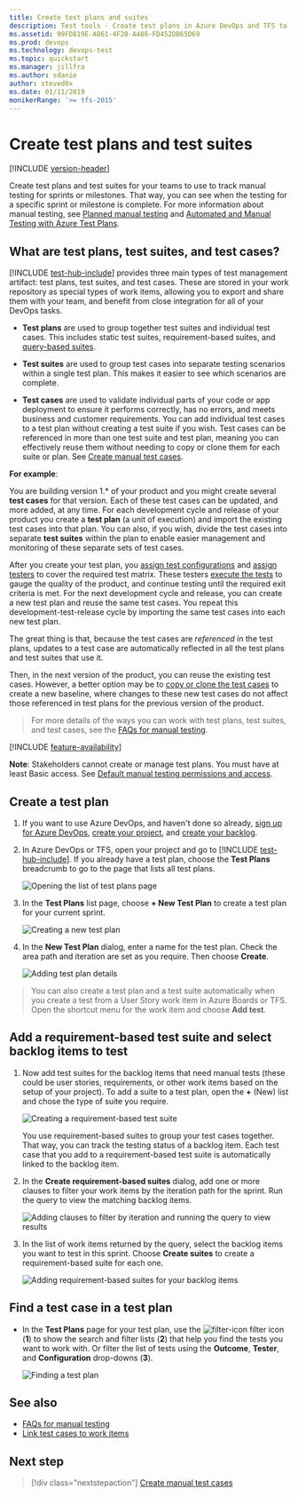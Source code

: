 ```yaml
---
title: Create test plans and suites
description: Test tools - Create test plans in Azure DevOps and TFS to make sure each of the deliverables meets your users needs
ms.assetid: 99FD819E-A861-4F28-A486-FD452DB65D69
ms.prod: devops
ms.technology: devops-test
ms.topic: quickstart
ms.manager: jillfra
ms.author: sdanie
author: steved0x
ms.date: 01/11/2019
monikerRange: '>= tfs-2015'
---
```


# Create test plans and test suites

[!INCLUDE [version-header](_shared/version-header.md)] 

Create test plans and test suites for your teams to use to track manual testing for sprints or milestones.
That way, you can see when the testing for a specific sprint or milestone is complete.
For more information about manual testing, see [Planned manual testing](overview.md#planned-manual-testing)
and [Automated and Manual Testing with Azure Test Plans](https://www.youtube.com/watch?v=LF0hmSysWCg).

<a name="testplans"></a>

## What are test plans, test suites, and test cases?

[!INCLUDE [test-hub-include](_shared/test-hub-include.md)] provides three main types of 
test management artifact: test plans, test suites, and test cases.
These are stored in your work repository as special types of
work items, allowing you to export and share them with your team,
and benefit from close integration for all of your DevOps tasks. 

* **Test plans** are used to group together test suites and individual test cases.
  This includes static test suites, requirement-based suites, and
  [query-based suites](reference-qa.md#query-based-suites). 

* **Test suites** are used to group test cases into separate testing scenarios within a single test plan.
  This makes it easier to see which scenarios are complete.

* **Test cases** are used to validate individual parts of your code or app deployment to ensure it performs correctly, has no errors, and
  meets business and customer requirements. You can add individual test cases to a test plan without creating
  a test suite if you wish. Test cases can be referenced in more than one test suite and test plan, meaning
  you can effectively reuse them without needing to copy or clone them for each suite or plan.
  See [Create manual test cases](create-test-cases.md).

**For example**:

You are building version 1.* of your product and you might create several **test cases** for that version.
Each of these test cases can be updated, and more added, at any time. For each development cycle and release of
your product you create a **test plan** (a unit of execution) and import the existing test cases into that plan.
You can also, if you wish, divide the test cases into separate **test suites** within the plan to enable easier
management and monitoring of these separate sets of test cases.

After you create your test plan, you [assign test configurations](test-different-configurations.md)
and [assign testers](create-test-cases.md#assign-testers) to cover the required test matrix.
These testers [execute the tests](run-manual-tests.md) to gauge the quality of the product, and continue testing until the required exit criteria is met.
For the next development cycle and release, you can create a new test plan and reuse the same test cases.
You repeat this development-test-release cycle by importing the same test cases into each new test plan.

The great thing is that, because the test cases are _referenced_ in the test plans, updates to a test case are automatically
reflected in all the test plans and test suites that use it.

Then, in the next version of the product, you can reuse the existing test cases. However, a better option may be
to [copy or clone the test cases](reference-qa.md#creating-manual-test-cases) to create a new baseline,
where changes to these new test cases do not affect those referenced in test plans for the previous version of the product.
 
> For more details of the ways you can work with test plans, test suites, and test cases, see the [FAQs for manual testing](reference-qa.md#testplans).

[!INCLUDE [feature-availability](_shared/feature-availability.md)] 

**Note**: Stakeholders cannot create or manage test plans. You must have at least Basic access.
See [Default manual testing permissions and access](manual-test-permissions.md).

<a name="testplan"></a>

## Create a test plan

1. If you want to use Azure DevOps, and haven't done so already, 
   [sign up for Azure DevOps](https://visualstudio.microsoft.com/products/visual-studio-team-services-vs), 
   [create your project](../organizations/accounts/organization-management.md), 
   and [create your backlog](../boards/backlogs/create-your-backlog.md). 

2. In Azure DevOps or TFS, open your project and go to [!INCLUDE [test-hub-include](_shared/test-hub-include.md)].
   If you already have a test plan, choose the **Test Plans** breadcrumb to go to the page that lists all test plans.

   ![Opening the list of test plans page](_img/create-a-test-plan/goto-test-plans-page.png)

3. In the **Test Plans** list page, choose **+ New Test Plan** to create a test plan for your current sprint.
 
   ![Creating a new test plan](_img/create-a-test-plan/CreateATestPlan1a.png)

4. In the **New Test Plan** dialog, enter a name for the test plan.
   Check the area path and iteration are set as you require. Then choose **Create**.

   ![Adding test plan details](_img/create-a-test-plan/CreateATestPlan2.png) 

> You can also create a test plan and a test suite automatically when you create a test from a User Story work item in Azure Boards or TFS.
> Open the shortcut menu for the work item and choose **Add test**.    

<a name="backlog"></a>
## Add a requirement-based test suite and select backlog items to test

1. Now add test suites for the backlog items that need manual tests 
   (these could be user stories, requirements, or other work items based on the setup of your project).
   To add a suite to a test plan, open the **+** (New) list and chose the type of suite you require.

   ![Creating a requirement-based test suite](_img/create-a-test-plan/AddRequirementSuitesToTestPlan.png) 

   You use requirement-based suites to group your test cases together. 
   That way, you can track the testing status of a backlog item. 
   Each test case that you add to a requirement-based test suite is 
   automatically linked to the backlog item.

1. In the **Create requirement-based suites** dialog, add one or more clauses to filter
   your work items by the iteration path for the sprint. Run the query to view the matching backlog items.

   ![Adding clauses to filter by iteration and running the query to view results](_img/create-a-test-plan/AddRequirementSuitesToTestPlan2.png)

1. In the list of work items returned by the query, select the backlog items you want to
   test in this sprint. Choose **Create suites** to create a requirement-based suite for each one.

   ![Adding requirement-based suites for your backlog items](_img/create-a-test-plan/AddRequirementSuitesToTestPlan3.png)

<a name="findplan"></a>
## Find a test case in a test plan

* In the **Test Plans** page for your test plan, use the
  ![filter-icon](_img/create-a-test-plan/filter-icon.png) filter icon (**1**) to
  show the search and filter lists (**2**) that help you find the tests you want
  to work with. Or filter the list of tests using the **Outcome**, **Tester**,
  and **Configuration** drop-downs (**3**). 

  ![Finding a test plan](_img/create-a-test-plan/select-test-plan.png)
  
## See also

* [FAQs for manual testing](reference-qa.md#testplans)
* [Link test cases to work items](../boards/queries/link-work-items-support-traceability.md)

##  Next step

> [!div class="nextstepaction"]
> [Create manual test cases](create-test-cases.md#test-cases) 
